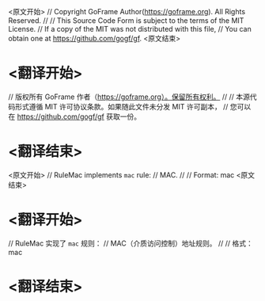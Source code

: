 
<原文开始>
// Copyright GoFrame Author(https://goframe.org). All Rights Reserved.
//
// This Source Code Form is subject to the terms of the MIT License.
// If a copy of the MIT was not distributed with this file,
// You can obtain one at https://github.com/gogf/gf.
<原文结束>

# <翻译开始>
// 版权所有 GoFrame 作者（https://goframe.org）。保留所有权利。
//
// 本源代码形式遵循 MIT 许可协议条款。如果随此文件未分发 MIT 许可副本，
// 您可以在 https://github.com/gogf/gf 获取一份。
# <翻译结束>


<原文开始>
// RuleMac implements `mac` rule:
// MAC.
//
// Format: mac
<原文结束>

# <翻译开始>
// RuleMac 实现了 `mac` 规则：
// MAC（介质访问控制）地址规则。
//
// 格式：mac
# <翻译结束>

